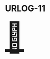 # URLOG-11

<a href="https://unwrapyourface.tumblr.com/" target="_blank" style="font-size: 10vw; text-align:center;"><div>🚪</div></a>